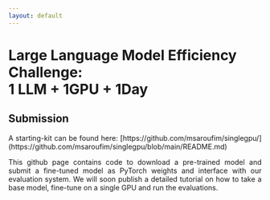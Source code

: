 ```yaml
---
layout: default
---
```


# Large Language Model Efficiency Challenge:<br>1 LLM + 1GPU + 1Day

## Submission

<p style='text-align: justify;'>A starting-kit can be found here: 
[https://github.com/msaroufim/singlegpu/](https://github.com/msaroufim/singlegpu/blob/main/README.md)</p>

<p style='text-align: justify;'>This github page contains code to download a pre-trained model and submit a fine-tuned model as PyTorch weights and interface with our evaluation system. We will soon publish a detailed  tutorial on how to take a base model, fine-tune on a single GPU and run the evaluations.</p>
